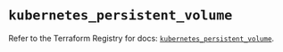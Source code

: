 # `kubernetes_persistent_volume`

Refer to the Terraform Registry for docs: [`kubernetes_persistent_volume`](https://registry.terraform.io/providers/hashicorp/kubernetes/2.30.0/docs/resources/persistent_volume).
